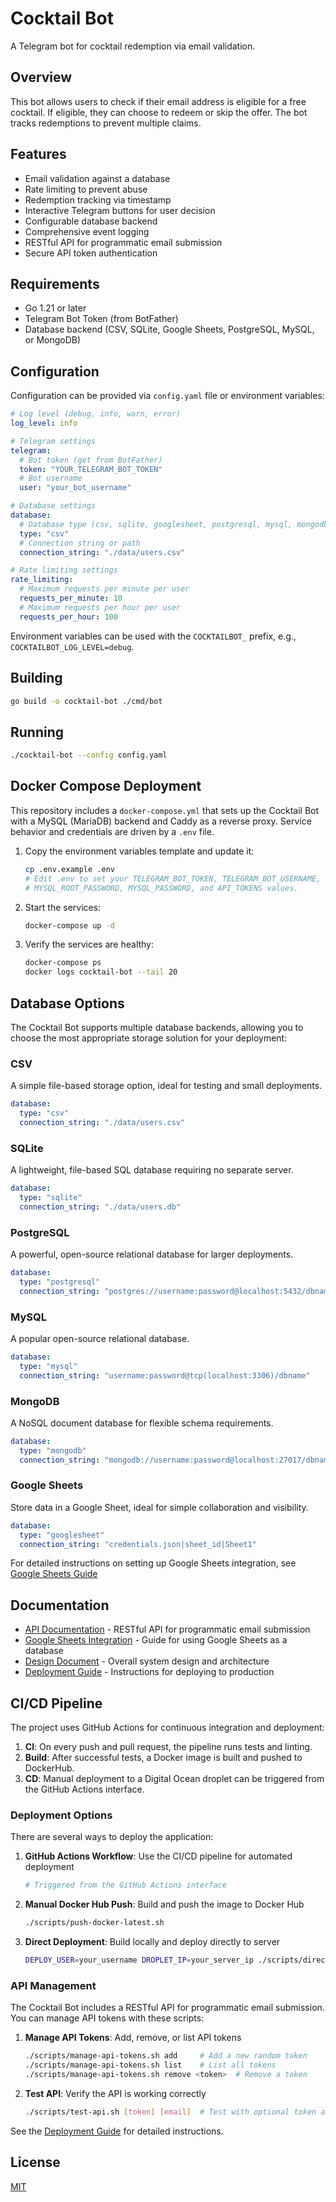 # Cocktail Bot

A Telegram bot for cocktail redemption via email validation.

## Overview

This bot allows users to check if their email address is eligible for a free cocktail. If eligible, they can choose to redeem or skip the offer. The bot tracks redemptions to prevent multiple claims.

## Features

- Email validation against a database
- Rate limiting to prevent abuse
- Redemption tracking via timestamp
- Interactive Telegram buttons for user decision
- Configurable database backend
- Comprehensive event logging
- RESTful API for programmatic email submission
- Secure API token authentication

## Requirements

- Go 1.21 or later
- Telegram Bot Token (from BotFather)
- Database backend (CSV, SQLite, Google Sheets, PostgreSQL, MySQL, or MongoDB)

## Configuration

Configuration can be provided via `config.yaml` file or environment variables:

```yaml
# Log level (debug, info, warn, error)
log_level: info

# Telegram settings
telegram:
  # Bot token (get from BotFather)
  token: "YOUR_TELEGRAM_BOT_TOKEN"
  # Bot username
  user: "your_bot_username"

# Database settings
database:
  # Database type (csv, sqlite, googlesheet, postgresql, mysql, mongodb)
  type: "csv"
  # Connection string or path
  connection_string: "./data/users.csv"

# Rate limiting settings
rate_limiting:
  # Maximum requests per minute per user
  requests_per_minute: 10
  # Maximum requests per hour per user
  requests_per_hour: 100
```

Environment variables can be used with the `COCKTAILBOT_` prefix, e.g., `COCKTAILBOT_LOG_LEVEL=debug`.

## Building

```bash
go build -o cocktail-bot ./cmd/bot
```

## Running

```bash
./cocktail-bot --config config.yaml
```

## Docker Compose Deployment

This repository includes a `docker-compose.yml` that sets up the Cocktail Bot with a MySQL (MariaDB) backend and Caddy as a reverse proxy. Service behavior and credentials are driven by a `.env` file.

1. Copy the environment variables template and update it:
   ```bash
   cp .env.example .env
   # Edit .env to set your TELEGRAM_BOT_TOKEN, TELEGRAM_BOT_USERNAME,
   # MYSQL_ROOT_PASSWORD, MYSQL_PASSWORD, and API_TOKENS values.
   ```

2. Start the services:
   ```bash
   docker-compose up -d
   ```

3. Verify the services are healthy:
   ```bash
   docker-compose ps
   docker logs cocktail-bot --tail 20
   ```

## Database Options

The Cocktail Bot supports multiple database backends, allowing you to choose the most appropriate storage solution for your deployment:

### CSV

A simple file-based storage option, ideal for testing and small deployments.

```yaml
database:
  type: "csv"
  connection_string: "./data/users.csv"
```

### SQLite

A lightweight, file-based SQL database requiring no separate server.

```yaml
database:
  type: "sqlite"
  connection_string: "./data/users.db"
```

### PostgreSQL

A powerful, open-source relational database for larger deployments.

```yaml
database:
  type: "postgresql"
  connection_string: "postgres://username:password@localhost:5432/dbname"
```

### MySQL

A popular open-source relational database.

```yaml
database:
  type: "mysql"
  connection_string: "username:password@tcp(localhost:3306)/dbname"
```

### MongoDB

A NoSQL document database for flexible schema requirements.

```yaml
database:
  type: "mongodb"
  connection_string: "mongodb://username:password@localhost:27017/dbname"
```

### Google Sheets

Store data in a Google Sheet, ideal for simple collaboration and visibility.

```yaml
database:
  type: "googlesheet"
  connection_string: "credentials.json|sheet_id|Sheet1"
```

For detailed instructions on setting up Google Sheets integration, see [Google Sheets Guide](docs/googlesheets.md)

## Documentation

- [API Documentation](docs/api.md) - RESTful API for programmatic email submission
- [Google Sheets Integration](docs/googlesheets.md) - Guide for using Google Sheets as a database
- [Design Document](docs/design-document.md) - Overall system design and architecture
- [Deployment Guide](docs/deployment.md) - Instructions for deploying to production

## CI/CD Pipeline

The project uses GitHub Actions for continuous integration and deployment:

1. **CI**: On every push and pull request, the pipeline runs tests and linting.
2. **Build**: After successful tests, a Docker image is built and pushed to DockerHub.
3. **CD**: Manual deployment to a Digital Ocean droplet can be triggered from the GitHub Actions interface.

### Deployment Options

There are several ways to deploy the application:

1. **GitHub Actions Workflow**: Use the CI/CD pipeline for automated deployment
   ```bash
   # Triggered from the GitHub Actions interface
   ```

2. **Manual Docker Hub Push**: Build and push the image to Docker Hub
   ```bash
   ./scripts/push-docker-latest.sh
   ```

3. **Direct Deployment**: Build locally and deploy directly to server
   ```bash
   DEPLOY_USER=your_username DROPLET_IP=your_server_ip ./scripts/direct-deploy.sh
   ```

### API Management

The Cocktail Bot includes a RESTful API for programmatic email submission. You can manage API tokens with these scripts:

1. **Manage API Tokens**: Add, remove, or list API tokens
   ```bash
   ./scripts/manage-api-tokens.sh add     # Add a new random token
   ./scripts/manage-api-tokens.sh list    # List all tokens
   ./scripts/manage-api-tokens.sh remove <token>  # Remove a token
   ```

2. **Test API**: Verify the API is working correctly
   ```bash
   ./scripts/test-api.sh [token] [email]  # Test with optional token and email
   ```

See the [Deployment Guide](docs/deployment.md) for detailed instructions.

## License

[MIT](LICENSE)
